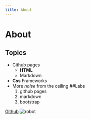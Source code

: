 ```yaml
---
title: About
---
```

# About
## Topics
* Github pages
	* __HTML__
	* Markdown
* __Css__ Frameworks
* More _noise_ from the ceiling
##Labs
	1. github pages
	2. markdown
	3. bootstrap
	
[Github](github.com)
![robot](http://banoosh.com/post-item/darpas-cheetah/)